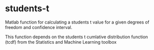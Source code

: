 # students-t
Matlab function for calculating a students t value for a given degrees of freedom and confidence interval.

This function depends on the students t cumlative distribution function (tcdf) from the Statistics and Machine Learning toolbox


